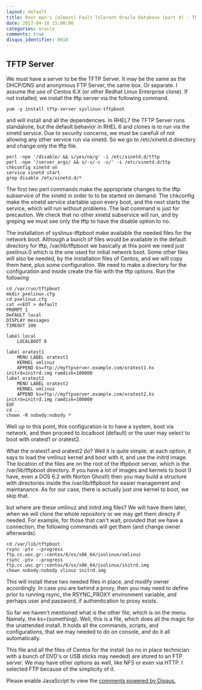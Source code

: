 ```yaml
---
layout: default
title: Poor man's (almost) Fault Tolerant Oracle Database (part 4) - TFT Server
date: 2017-04-18 15:00:00
categories: oracle
comments: true
disqus_identifier: 0010
---
```


## TFTP Server 
We must have a server to be the TFTP Server. It may be the same as the DHCP/DNS and anonymous FTP Server, the same box. Or separate. I assume the use of Centos 6.X (or other Redhat Linux Enterprise clone). If not installed, we install the tftp server via the following command.
```
yum -y install tftp-server syslinux-tftpboot
```
and will install and all the dependencies. In RHEL7 the TFTP Server runs standalone, but the default behavior in RHEL 6 and clones is to run via the xinetd service. Due to security concerns, we must be carefull of not allowing any other service run via xinetd.
So we go to /etc/xinetd.d directory and change only the tftp file. 
```
perl -npe '/disable/ && s/yes/no/g' -i /etc/xinetd.d/tftp
perl -npe '/server_args/ && s/-s/-c -s/' -i /etc/xinetd.d/ttp
chkconfig xinetd on
service xinetd start
grep disable /etx/xinetd.d/*
```
The first two perl commands make the appropriate changes to the tftp subservice of the xinetd in order to to be started on demand. The chkconfig make the xinetd service startable upon every boot, and the next starts the service, which will run without problems. The last command is just for precaution. We check that no other xinetd subservice will run, and by greping we must see only the tftp to have the disable option to no.

The installation of syslinux-tftpboot make available the needed files for the network boot. Although a bunch of files would be available in the default directory for tftp, /var/lib/tftpboot we basically at this point we need just pxelinux.0 which is the one used for initial network boot.
Some other files will also be needed, by the installation files of Centos, and we will copy them here, plus some configuration.
We need to make a directory for the configuration and inside create the file with the tftp options. Run the following
```
cd /var/run/tftpboot
mkdir pxelinux.cfg
cd pxelinux.cfg
cat <<EOT > default
PROMPT 1
DeFAULT local
DISPLAY messages
TIMEOUT 100

label local
    LOCALBOOT 0

label oratest1
    MENU LABEL oratest1
    KERNEL vmlinuz
    APPEND ks=ftp://myftpserver.example.com/oratest1.ks initrd=initrd.img ramdisk=100000
label oratest2
    MENU LABEL oratest2
    KERNEL vmlinuz
    APPEND ks=ftp://myftpserver.example.com/oratest2.ks initrd=initrd.img ramdisk=100000
EOF
cd ..
chown -R nobody:nobody *
```

Well up to this point, this configuration is to have a system, boot via network, and then proceed to localboot (default) or the user may select to boot with oratest1 or oratest2.

What the oratest1 and oratest2 do? Well it is quite simple, at each option, it says to load the vmlinuz kernel and boot with it, and use the initrd image. The location of the files are on the root of the tftpboot server, which is the /var/lib/tftpboot directory. If you have a lot of images and kernels to boot (I have, even a DOS 6.2 with Norton Ghost!) then you may build a structure with directories inside the /var/lib/tftpboot for easier management and maintanance. As for our case, there is actually just one kernel to boot, we skip that.

but where are these vmlinuz and initrd.img files? We will have them later, when we will clone the whole repository or we may get them directy if needed. For example, for those that can't wait, provided that we have a connection, the following commands will get them (and change owner afterwards).
```
cd /var/lib/tftpboot
rsync -ptv --progress ftp.cc.uoc.gr::centos/6/os/x86_64/isolinux/vmlinuz
rsync -ptv --progress ftp.cc.uoc.gr::centos/6/os/x86_64/isolinux/initrd.img
chown nobody:nobody vlinuz initrd.img
```
This will install these two needed files in place, and modify owner accordingly. In case you are behind a proxy, then you may need to define prior to running rsync, the RSYNC_PROXY environment variable, and perhaps user and password, if authentication to proxy exists.

So far we haven't mentioned what is the other file, which is on the menu. Namely, the ks={something}. Well, this is a file, which does all the magic for the unattended install. It holds all the commands, scripts, and configurations, that we may needed to do on console, and do it all automatically.

This file and all the files of Centos for the install (so no in place technician with a bunch of DVD's or USB sticks may needed) are stored to an FTP server. We may have other options as well, like NFS or even via HTTP. I selected FTP because of the simplicity of it. 



<div id="disqus_thread"></div>
<script>
  var disqus_config = function () {
    this.page.url = "{{ page.url | prepend: site.url }}";
    this.page.identifier = "{{ page.disqus_identifier }}"; 
  };
  (function() { // DON'T EDIT BELOW THIS LINE
    var d = document, s = d.createElement('script');
    s.src = '//savvaspavlidis.disqus.com/embed.js';
    s.setAttribute('data-timestamp', +new Date());
    (d.head || d.body).appendChild(s);
})();
</script>
<noscript>Please enable JavaScript to view the <a href="https://disqus.com/?ref_noscript">comments powered by Disqus.</a></noscript>
